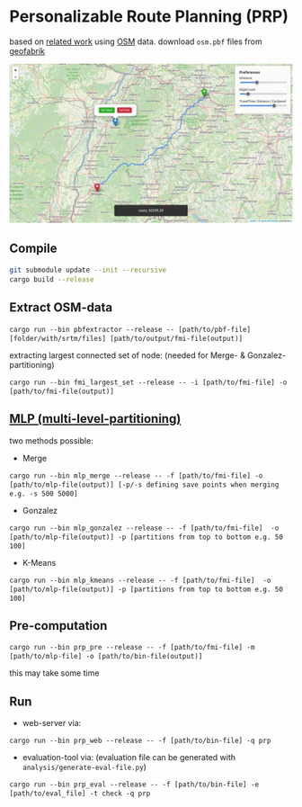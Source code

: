 # Personalizable Route Planning (PRP)

based on [related work](https://ad-publications.cs.uni-freiburg.de/GIS_personal_FS_2015.pdf) using [OSM](openstreetmap.org/) data. download `osm.pbf` files from [geofabrik](https://download.geofabrik.de/)

![screenshot](./web_client.png)

## Compile

```bash
git submodule update --init --recursive
cargo build --release
```

## Extract OSM-data

```shell
cargo run --bin pbfextractor --release -- [path/to/pbf-file] [folder/with/srtm/files] [path/to/output/fmi-file(output)]
```

extracting largest connected set of node: (needed for Merge- & Gonzalez-partitioning)

```shell
cargo run --bin fmi_largest_set --release -- -i [path/to/fmi-file] -o [path/to/fmi-file(output)]
```

## [MLP (multi-level-partitioning)](https://en.wikipedia.org/wiki/Graph_partition#Multi-level_methods)

two methods possible:

- Merge

```shell
cargo run --bin mlp_merge --release -- -f [path/to/fmi-file] -o [path/to/mlp-file(output)] [-p/-s defining save points when merging e.g. -s 500 5000]
```

- Gonzalez

```shell
cargo run --bin mlp_gonzalez --release -- -f [path/to/fmi-file]  -o [path/to/mlp-file(output)] -p [partitions from top to bottom e.g. 50 100]
```

- K-Means

```shell
cargo run --bin mlp_kmeans --release -- -f [path/to/fmi-file]  -o [path/to/mlp-file(output)] -p [partitions from top to bottom e.g. 50 100]
```

## Pre-computation

```shell
cargo run --bin prp_pre --release -- -f [path/to/fmi-file] -m [path/to/mlp-file] -o [path/to/bin-file(output)]
```

this may take some time

## Run

- web-server via:

```shell
cargo run --bin prp_web --release -- -f [path/to/bin-file] -q prp
```

- evaluation-tool via: (evaluation file can be generated with `analysis/generate-eval-file.py`)

```shell
cargo run --bin prp_eval --release -- -f [path/to/bin-file] -e [path/to/eval_file] -t check -q prp
```

